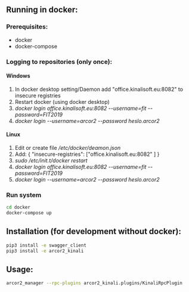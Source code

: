 
## Running in docker:

### Prerequisites:

 - docker
 - docker-compose

### Logging to repositories (only once):
#### Windows 

 1. In docker desktop setting/Daemon add "office.kinalisoft.eu:8082" to insecure registries
 2. Restart docker (using docker desktop)
 3. _docker login office.kinalisoft.eu:8082 --username=fit  --password=FIT2019_
 4. _docker login --username=arcor2 --password heslo.arcor2_

#### Linux

 1. Edit or create file */etc/docker/deamon.json*
 2. Add: 
 {
"insecure-registries": ["office.kinalisoft.eu:8082" ]
}
3. _sudo /etc/init.t/docker restart_
4. _docker login office.kinalisoft.eu:8082 --username=fit  --password=FIT2019_
6. _docker login --username=arcor2 --password heslo.arcor2_


### Run system
```bash
cd docker
docker-compose up
```

## Installation (for development without docker):
```bash
pip3 install -e swagger_client
pip3 install -e arcor2_kinali
```

## Usage:
```bash
arcor2_manager --rpc-plugins arcor2_kinali.plugins/KinaliRpcPlugin
```

